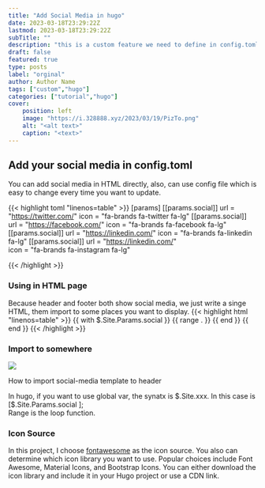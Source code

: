 ```yaml
---
title: "Add Social Media in hugo"
date: 2023-03-18T23:29:22Z
lastmod: 2023-03-18T23:29:22Z
subTitle: ""
description: "this is a custom feature we need to define in config.toml"
draft: false
featured: true
type: posts
label: "orginal"
author: Author Name
tags: ["custom","hugo"]
categories: ["tutorial","hugo"]
cover:
    position: left
    image: "https://i.328888.xyz/2023/03/19/PizTo.png"
    alt: "<alt text>"
    caption: "<text>"
---
```

## Add your social media in config.toml
You can add social media in HTML directly, also, can use config file which is easy to change every time you want to update.

{{< highlight toml "linenos=table" >}}
[params]
 [[params.social]]
      url   = "https://twitter.com/"
      icon  = "fa-brands fa-twitter fa-lg"
  [[params.social]]
      url   = "https://facebook.com/"
      icon  = "fa-brands fa-facebook fa-lg" 
  [[params.social]]
      url   = "https://linkedin.com/"
      icon  = "fa-brands fa-linkedin fa-lg"
  [[params.social]]
      url = "https://linkedin.com/"  
      icon = "fa-brands fa-instagram fa-lg" 

{{< /highlight >}}
### Using in HTML page
Because header and footer both show social media, we just write a singe HTML, them import to some places you want to display.
{{< highlight html "linenos=table" >}}
{{ with $.Site.Params.social }}
  {{ range . }}
    <a href="{{ .url }}">
      <i class="{{ .icon}}"></i>
    </a>
  {{ end }}
{{ end }}
{{< /highlight >}}



### Import to somewhere
<div class="polaroid">
    <a
         data-fancybox="gallery"
         data-src="https://i.328888.xyz/2023/03/19/M3qXF.png">
        <img src="https://i.328888.xyz/2023/03/19/M3qXF.png" />
    </a>
  <div class="container">
    <p>How to import social-media template to header </p>
  </div>
</div>
In hugo, if you want to use global var, the synatx is $.Site.xxx. In this case is [$.Site.Params.social ]; <br>
Range is the loop function.

### Icon Source
In this project, I choose [fontawesome](https://fontawesome.com/icons) as the icon source.
You also can determine which icon library you want to use. Popular choices include Font Awesome, Material Icons, and Bootstrap Icons. You can either download the icon library and include it in your Hugo project or use a CDN link.
